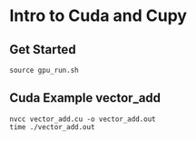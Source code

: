 # Intro to Cuda and Cupy

## Get Started

```
source gpu_run.sh
```

## Cuda Example vector_add

```
nvcc vector_add.cu -o vector_add.out
time ./vector_add.out
```

